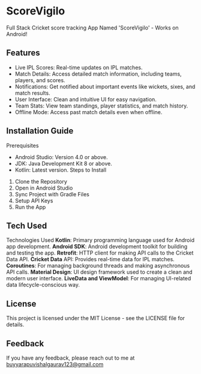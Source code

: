 # ScoreVigilo

Full Stack Cricket score tracking App Named 'ScoreVigilo' - Works on Android!

## Features
- Live IPL Scores: Real-time updates on IPL matches.
- Match Details: Access detailed match information, including teams, players, and scores.
- Notifications: Get notified about important events like wickets, sixes, and match results.
- User Interface: Clean and intuitive UI for easy navigation.
- Team Stats: View team standings, player statistics, and match history.
- Offline Mode: Access past match details even when offline.

## Installation Guide
Prerequisites
- Android Studio: Version 4.0 or above.
- JDK: Java Development Kit 8 or above.
- Kotlin: Latest version.
Steps to Install
1) Clone the Repository
2) Open in Android Studio
3) Sync Project with Gradle Files
4) Setup API Keys
5) Run the App



## Tech Used
Technologies Used
**Kotlin**: Primary programming language used for Android app development.
**Android SDK**: Android development toolkit for building and testing the app.
**Retrofit**: HTTP client for making API calls to the Cricket Data API.
**Cricket Data** API: Provides real-time data for IPL matches.
**Coroutines**: For managing background threads and making asynchronous API calls.
**Material Design**: UI design framework used to create a clean and modern user interface.
**LiveData and ViewModel**: For managing UI-related data lifecycle-conscious way.

## License
This project is licensed under the MIT License - see the LICENSE file for details.

## Feedback

If you have any feedback, please reach out to me at buyyarapuvishalgaurav123@gmail.com